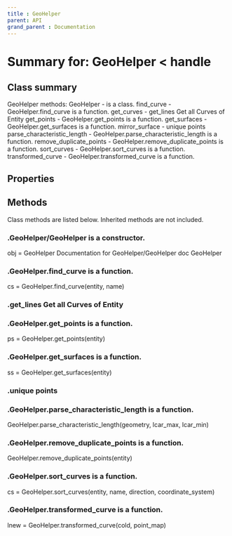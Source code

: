 ```yaml
---
title : GeoHelper
parent: API
grand_parent : Documentation
---
```

# Summary for: **GeoHelper**  < handle

## Class summary

GeoHelper methods:
GeoHelper - is a class.
find_curve - GeoHelper.find_curve is a function.
get_curves - get_lines Get all Curves of Entity
get_points - GeoHelper.get_points is a function.
get_surfaces - GeoHelper.get_surfaces is a function.
mirror_surface - unique points
parse_characteristic_length - GeoHelper.parse_characteristic_length is a function.
remove_duplicate_points - GeoHelper.remove_duplicate_points is a function.
sort_curves - GeoHelper.sort_curves is a function.
transformed_curve - GeoHelper.transformed_curve is a function.

## Properties


## Methods

Class methods are listed below. Inherited methods are not included.

### .**GeoHelper**/GeoHelper is a constructor.
obj = GeoHelper
Documentation for GeoHelper/GeoHelper
doc GeoHelper

### .GeoHelper.**find_curve** is a function.
cs = GeoHelper.find_curve(entity, name)

### .get_lines Get all Curves of Entity

### .GeoHelper.**get_points** is a function.
ps = GeoHelper.get_points(entity)

### .GeoHelper.**get_surfaces** is a function.
ss = GeoHelper.get_surfaces(entity)

### .unique points

### .GeoHelper.**parse_characteristic_length** is a function.
GeoHelper.parse_characteristic_length(geometry, lcar_max, lcar_min)

### .GeoHelper.**remove_duplicate_points** is a function.
GeoHelper.remove_duplicate_points(entity)

### .GeoHelper.**sort_curves** is a function.
cs = GeoHelper.sort_curves(entity, name, direction, coordinate_system)

### .GeoHelper.**transformed_curve** is a function.
lnew = GeoHelper.transformed_curve(cold, point_map)


